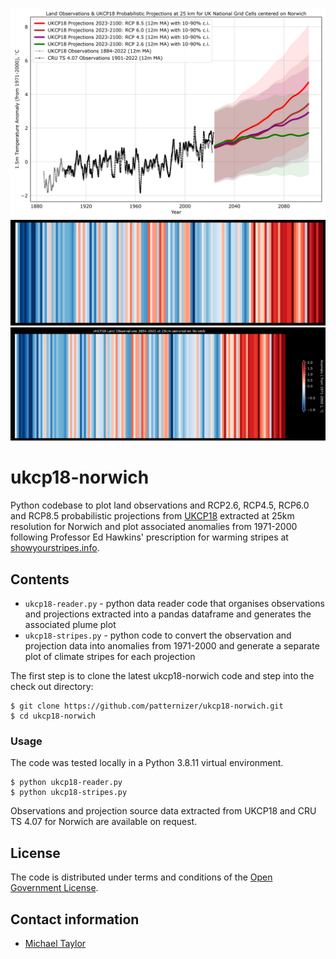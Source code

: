 ![image](https://github.com/patternizer/ukcp18-norwich/blob/main/PLOTS/ukcp18-projections-tg1907-baseline_1971_2000.png)
![image](https://github.com/patternizer/ukcp18-norwich/blob/main/PLOTS/climate-stripes-A.png)
![image](https://github.com/patternizer/ukcp18-norwich/blob/main/PLOTS/climate-stripes-B.png)

# ukcp18-norwich

Python codebase to plot land observations and RCP2.6, RCP4.5, RCP6.0 and RCP8.5 probabilistic projections from [UKCP18](https://ukclimateprojections-ui.metoffice.gov.uk/ui/home) extracted at 25km resolution for Norwich and plot associated anomalies from 1971-2000 following Professor Ed Hawkins' prescription for warming stripes at [showyourstripes.info](https://showyourstripes.info).

## Contents

* `ukcp18-reader.py` - python data reader code that organises observations and projections extracted into a pandas dataframe and generates the associated plume plot
* `ukcp18-stripes.py` - python code to convert the observation and projection data into anomalies from 1971-2000 and generate a separate plot of climate stripes for each projection

The first step is to clone the latest ukcp18-norwich code and step into the check out directory: 

    $ git clone https://github.com/patternizer/ukcp18-norwich.git
    $ cd ukcp18-norwich

### Usage

The code was tested locally in a Python 3.8.11 virtual environment.

    $ python ukcp18-reader.py
    $ python ukcp18-stripes.py
    
Observations and projection source data extracted from UKCP18 and CRU TS 4.07 for Norwich are available on request.

## License

The code is distributed under terms and conditions of the [Open Government License](http://www.nationalarchives.gov.uk/doc/open-government-licence/version/3/).

## Contact information

* [Michael Taylor](michael.a.taylor@uea.ac.uk)


